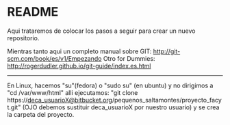 # README #

Aqui trataremos de colocar los pasos a seguir para crear un nuevo repositorio.

Mientras tanto aqui un completo manual sobre GIT: http://git-scm.com/book/es/v1/Empezando
Otro for Dummies: http://rogerdudler.github.io/git-guide/index.es.html


-----------------------------
En Linux, hacemos "su"(fedora) o "sudo su" (en ubuntu) y no dirigimos a "cd /var/www/html" alli ejecutamos: "git clone https://deca_usuarioX@bitbucket.org/pequenos_saltamontes/proyecto_facyt.git" (OJO debemos sustituir deca_usuarioX por nuestro usuario) y se crea la carpeta del proyecto.